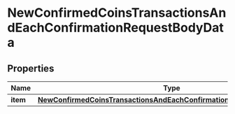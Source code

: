 

# NewConfirmedCoinsTransactionsAndEachConfirmationRequestBodyData


## Properties

Name | Type | Description | Notes
------------ | ------------- | ------------- | -------------
**item** | [**NewConfirmedCoinsTransactionsAndEachConfirmationRequestBodyDataItem**](NewConfirmedCoinsTransactionsAndEachConfirmationRequestBodyDataItem.md) |  | 



